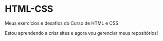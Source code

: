 # HTML-CSS
 Meus exercícios e desafios do Curso de HTML e CSS

Estou aprendendo a criar sites e agora vou gerenciar meus repositórios!